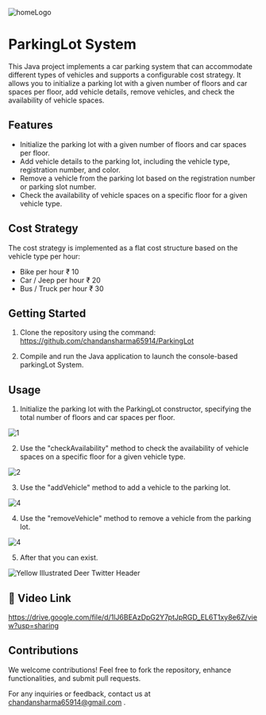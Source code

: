 
![homeLogo](https://github.com/chandansharma65914/ParkingLot/assets/109021997/b40c9e7f-65f4-4a53-9400-eb84cba4018c)

# ParkingLot System

This Java project implements a car parking system that can accommodate different types of vehicles and supports a configurable cost strategy. It allows you to initialize a parking lot with a given number of floors and car spaces per floor, add vehicle details, remove vehicles, and check the availability of vehicle spaces.


## Features

- Initialize the parking lot with a given number of floors and car spaces per floor.
- Add vehicle details to the parking lot, including the vehicle type, registration number, and color.
- Remove a vehicle from the parking lot based on the registration number or parking slot number.
- Check the availability of vehicle spaces on a specific floor for a given vehicle type.

## Cost Strategy

The cost strategy is implemented as a flat cost structure based on the vehicle type per hour:
- Bike per hour ₹ 10
- Car / Jeep per hour ₹ 20
- Bus / Truck per hour ₹ 30
## Getting Started

1. Clone the repository using the command:
   https://github.com/chandansharma65914/ParkingLot

2. Compile and run the Java application to launch the console-based parkingLot System.
   

## Usage
1. Initialize the parking lot with the ParkingLot constructor, specifying the total number of floors and car spaces per floor.

![1](https://github.com/chandansharma65914/ParkingLot/assets/109021997/f3f37f4a-608a-4896-b0e4-4de39d2e726e)

2. Use the "checkAvailability" method to check the availability of vehicle spaces on a specific floor for a given vehicle type.

![2](https://github.com/chandansharma65914/ParkingLot/assets/109021997/7963e266-3e9f-46f3-99df-5fe74519bc08)




3. Use the "addVehicle" method to add a vehicle to  the parking lot.

![4](https://github.com/chandansharma65914/ParkingLot/assets/109021997/b507d37d-0c9f-4861-b8dc-27181ffc158e)

4. Use the "removeVehicle" method to remove a vehicle from the parking lot.

![4](https://github.com/chandansharma65914/ParkingLot/assets/109021997/b507d37d-0c9f-4861-b8dc-27181ffc158e)




5. After that you can exist.

![Yellow Illustrated Deer Twitter Header](https://github.com/chandansharma65914/ParkingLot/assets/109021997/e30896be-36d9-45e0-adec-2afcb9a9e801)







## 🔗 Video Link
https://drive.google.com/file/d/1lJ6BEAzDpG2Y7ptJpRGD_EL6T1xy8e6Z/view?usp=sharing


##  Contributions

We welcome contributions! Feel free to fork the repository, enhance functionalities, and submit pull requests.



For any inquiries or feedback, contact us at chandansharma65914@gmail.com .




